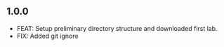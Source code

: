 ## 1.0.0
* FEAT: Setup preliminary directory structure and downloaded first lab.
* FIX: Added git ignore